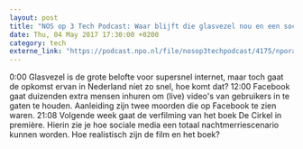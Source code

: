 ```yaml
---
layout: post
title: "NOS op 3 Tech Podcast: Waar blijft die glasvezel nou en een social media nachtmerriescenario"
date: Thu, 04 May 2017 17:30:00 +0200
category: tech
externe_link: "https://podcast.npo.nl/file/nosop3techpodcast/4175/nporadio1_nosop3techpodcast_20170504_nos-op-3-tech-podcast-waar-blijft-die-glasvezel-nou-en-een-social-media-nachtmerriescenario.mp3"
---
```


0:00 Glasvezel is de grote belofte voor supersnel internet, maar toch gaat de opkomst ervan in Nederland niet zo snel, hoe komt dat?
12:00 Facebook gaat duizenden extra mensen inhuren om (live) video's  van gebruikers in te gaten te houden. Aanleiding zijn twee moorden die op Facebook te zien waren.
21:08 Volgende week gaat de verfilming van het boek De Cirkel in première. Hierin zie je hoe sociale media een totaal nachtmerriescenario kunnen worden. Hoe realistisch zijn de film en het boek?<img src="http://feeds.feedburner.com/~r/nosop3-tech-podcast/~4/SXYhsEdGqPo" height="1" width="1" alt=""/>

